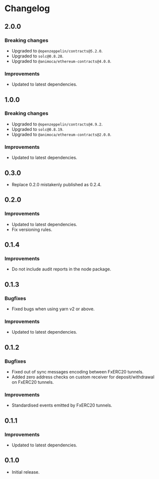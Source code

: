 # Changelog

## 2.0.0

### Breaking changes

- Upgraded to `@openzeppelin/contracts@5.2.0`.
- Upgraded to `solc@0.8.28`.
- Upgraded to `@animoca/ethereum-contracts@4.0.0`.

### Improvements

- Updated to latest dependencies.

## 1.0.0

### Breaking changes

- Upgraded to `@openzeppelin/contracts@4.9.2`.
- Upgraded to `solc@0.8.19`.
- Upgraded to `@animoca/ethereum-contracts@2.0.0`.

### Improvements

- Updated to latest dependencies.

## 0.3.0

- Replace 0.2.0 mistakenly published as 0.2.4.

## 0.2.0

### Improvements

- Updated to latest dependencies.
- Fix versioning rules.

## 0.1.4

### Improvements

- Do not include audit reports in the node package.

## 0.1.3

### Bugfixes

- Fixed bugs when using yarn v2 or above.

### Improvements

- Updated to latest dependencies.

## 0.1.2

### Bugfixes

- Fixed out of sync messages encoding between FxERC20 tunnels.
- Added zero address checks on custom receiver for deposit/withdrawal on FxERC20 tunnels.

### Improvements

- Standardised events emitted by FxERC20 tunnels.

## 0.1.1

### Improvements

- Updated to latest dependencies.

## 0.1.0

- Initial release.
